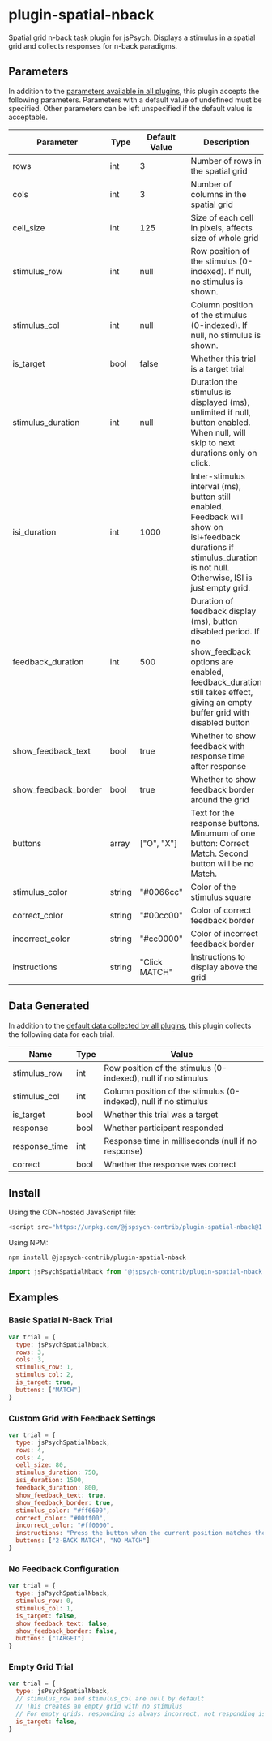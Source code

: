 # plugin-spatial-nback

Spatial grid n-back task plugin for jsPsych. Displays a stimulus in a spatial grid and collects responses for n-back paradigms.

## Parameters

In addition to the [parameters available in all plugins](https://www.jspsych.org/latest/overview/plugins#parameters-available-in-all-plugins), this plugin accepts the following parameters. Parameters with a default value of undefined must be specified. Other parameters can be left unspecified if the default value is acceptable.

| Parameter                | Type    | Default Value                           | Description                                                    |
| ------------------------ | ------- | --------------------------------------- | -------------------------------------------------------------- |
| rows                     | int     | 3                                       | Number of rows in the spatial grid                            |
| cols                     | int     | 3                                       | Number of columns in the spatial grid                         |
| cell_size                | int     | 125                                     | Size of each cell in pixels, affects size of whole grid       |
| stimulus_row             | int     | null                                    | Row position of the stimulus (0-indexed). If null, no stimulus is shown. |
| stimulus_col             | int     | null                                    | Column position of the stimulus (0-indexed). If null, no stimulus is shown. |
| is_target                | bool    | false                                   | Whether this trial is a target trial                          |
| stimulus_duration        | int     | null                                     | Duration the stimulus is displayed (ms), unlimited if null, button enabled. When null, will skip to next durations only on click.                       |
| isi_duration             | int     | 1000                                    | Inter-stimulus interval (ms), button still enabled. Feedback will show on isi+feedback durations if stimulus_duration is not null. Otherwise, ISI is just empty grid.                                   |
| feedback_duration        | int     | 500                                     | Duration of feedback display (ms), button disabled period. If no show_feedback options are enabled, feedback_duration still takes effect, giving an empty buffer grid with disabled button                             |
| show_feedback_text       | bool    | true                                    | Whether to show feedback with response time after response    |
| show_feedback_border     | bool    | true                                    | Whether to show feedback border around the grid               |
| buttons              | array  | ["O", "X"]                                 | Text for the response buttons. Minumum of one button: Correct Match. Second button will be no Match.                                  |
| stimulus_color           | string  | "#0066cc"                               | Color of the stimulus square                                   |
| correct_color            | string  | "#00cc00"                               | Color of correct feedback border                               |
| incorrect_color          | string  | "#cc0000"                               | Color of incorrect feedback border                             |
| instructions             | string  | "Click MATCH"                           | Instructions to display above the grid                        |

## Data Generated

In addition to the [default data collected by all plugins](https://www.jspsych.org/latest/overview/plugins#data-collected-by-all-plugins), this plugin collects the following data for each trial.

| Name           | Type    | Value                                           |
| -------------- | ------- | ----------------------------------------------- |
| stimulus_row   | int     | Row position of the stimulus (0-indexed), null if no stimulus |
| stimulus_col   | int     | Column position of the stimulus (0-indexed), null if no stimulus |
| is_target      | bool    | Whether this trial was a target                |
| response       | bool    | Whether participant responded                   |
| response_time  | int     | Response time in milliseconds (null if no response) |
| correct        | bool    | Whether the response was correct                |

## Install

Using the CDN-hosted JavaScript file:

```js
<script src="https://unpkg.com/@jspsych-contrib/plugin-spatial-nback@1.0.0"></script>
```

Using NPM:

```
npm install @jspsych-contrib/plugin-spatial-nback
```

```js
import jsPsychSpatialNback from '@jspsych-contrib/plugin-spatial-nback';
```

## Examples

### Basic Spatial N-Back Trial

```javascript
var trial = {
  type: jsPsychSpatialNback,
  rows: 3,
  cols: 3,
  stimulus_row: 1,
  stimulus_col: 2,
  is_target: true,
  buttons: ["MATCH"]
}
```

### Custom Grid with Feedback Settings

```javascript
var trial = {
  type: jsPsychSpatialNback,
  rows: 4,
  cols: 4,
  cell_size: 80,
  stimulus_duration: 750,
  isi_duration: 1500,
  feedback_duration: 800,
  show_feedback_text: true,
  show_feedback_border: true,
  stimulus_color: "#ff6600",
  correct_color: "#00ff00",
  incorrect_color: "#ff0000",
  instructions: "Press the button when the current position matches the position from 2 trials ago.",
  buttons: ["2-BACK MATCH", "NO MATCH"]
}
```

### No Feedback Configuration

```javascript
var trial = {
  type: jsPsychSpatialNback,
  stimulus_row: 0,
  stimulus_col: 1,
  is_target: false,
  show_feedback_text: false,
  show_feedback_border: false,
  buttons: ["TARGET"]
}
```

### Empty Grid Trial

```javascript
var trial = {
  type: jsPsychSpatialNback,
  // stimulus_row and stimulus_col are null by default
  // This creates an empty grid with no stimulus
  // For empty grids: responding is always incorrect, not responding is always correct
  is_target: false,
}
```